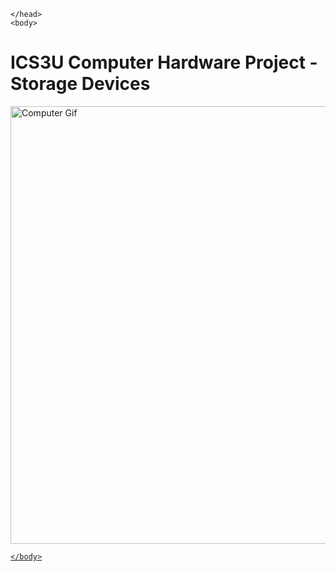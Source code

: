 <!DOCTYPE html>
<html>
    <head>
        <meta charset="utf-8">
        
    </head>
    <body>
<h1>ICS3U Computer Hardware Project - <b>Storage Devices</b></h1>
<img src="https://media.giphy.com/media/l3vR85PnGsBwu1PFK/source.gif" alt="Computer Gif" style="width:800px;height:700px;">

<a href="https://psouk1.github.io/Storage-Devices/cpupartics3u.html">
     
    </body>
  
</html>
